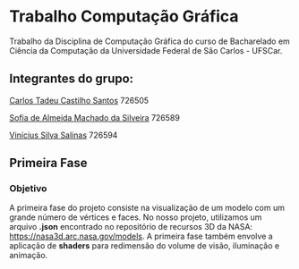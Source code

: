 # Trabalho Computação Gráfica
Trabalho da Disciplina de Computação Gráfica do curso de Bacharelado em Ciência da Computação da Universidade Federal de São Carlos - UFSCar.

## Integrantes do grupo:

[Carlos Tadeu Castilho Santos](https://github.com/CarlosTadeu)        726505

[Sofia de Almeida Machado da Silveira](https://github.com/sososilvei) 726589

[Vinícius Silva Salinas](https://github.com/ViniciusSalinas)         726594

## Primeira Fase
### Objetivo
A primeira fase do projeto consiste na visualização de um modelo com um grande número de vértices e faces. No nosso projeto, utilizamos um arquivo **.json** encontrado no repositório de recursos 3D da NASA: https://nasa3d.arc.nasa.gov/models. A primeira fase também envolve a aplicação de **shaders** para redimensão do volume de visão, iluminação e animação.

